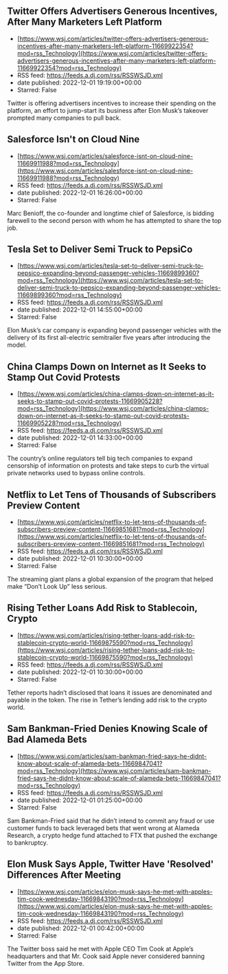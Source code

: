 ## Twitter Offers Advertisers Generous Incentives, After Many Marketers Left Platform
 - [https://www.wsj.com/articles/twitter-offers-advertisers-generous-incentives-after-many-marketers-left-platform-11669922354?mod=rss_Technology](https://www.wsj.com/articles/twitter-offers-advertisers-generous-incentives-after-many-marketers-left-platform-11669922354?mod=rss_Technology)
 - RSS feed: https://feeds.a.dj.com/rss/RSSWSJD.xml
 - date published: 2022-12-01 19:19:00+00:00
 - Starred: False

Twitter is offering advertisers incentives to increase their spending on the platform, an effort to jump-start its business after Elon Musk’s takeover prompted many companies to pull back.

## Salesforce Isn't on Cloud Nine
 - [https://www.wsj.com/articles/salesforce-isnt-on-cloud-nine-11669911988?mod=rss_Technology](https://www.wsj.com/articles/salesforce-isnt-on-cloud-nine-11669911988?mod=rss_Technology)
 - RSS feed: https://feeds.a.dj.com/rss/RSSWSJD.xml
 - date published: 2022-12-01 16:26:00+00:00
 - Starred: False

Marc Benioff, the co-founder and longtime chief of Salesforce, is bidding farewell to the second person with whom he has attempted to share the top job.

## Tesla Set to Deliver Semi Truck to PepsiCo
 - [https://www.wsj.com/articles/tesla-set-to-deliver-semi-truck-to-pepsico-expanding-beyond-passenger-vehicles-11669899360?mod=rss_Technology](https://www.wsj.com/articles/tesla-set-to-deliver-semi-truck-to-pepsico-expanding-beyond-passenger-vehicles-11669899360?mod=rss_Technology)
 - RSS feed: https://feeds.a.dj.com/rss/RSSWSJD.xml
 - date published: 2022-12-01 14:55:00+00:00
 - Starred: False

Elon Musk’s car company is expanding beyond passenger vehicles with the delivery of its first all-electric semitrailer five years after introducing the model.

## China Clamps Down on Internet as It Seeks to Stamp Out Covid Protests
 - [https://www.wsj.com/articles/china-clamps-down-on-internet-as-it-seeks-to-stamp-out-covid-protests-11669905228?mod=rss_Technology](https://www.wsj.com/articles/china-clamps-down-on-internet-as-it-seeks-to-stamp-out-covid-protests-11669905228?mod=rss_Technology)
 - RSS feed: https://feeds.a.dj.com/rss/RSSWSJD.xml
 - date published: 2022-12-01 14:33:00+00:00
 - Starred: False

The country’s online regulators tell big tech companies to expand censorship of information on protests and take steps to curb the virtual private networks used to bypass online controls.

## Netflix to Let Tens of Thousands of Subscribers Preview Content
 - [https://www.wsj.com/articles/netflix-to-let-tens-of-thousands-of-subscribers-preview-content-11669851681?mod=rss_Technology](https://www.wsj.com/articles/netflix-to-let-tens-of-thousands-of-subscribers-preview-content-11669851681?mod=rss_Technology)
 - RSS feed: https://feeds.a.dj.com/rss/RSSWSJD.xml
 - date published: 2022-12-01 10:30:00+00:00
 - Starred: False

The streaming giant plans a global expansion of the program that helped make “Don’t Look Up” less serious.

## Rising Tether Loans Add Risk to Stablecoin, Crypto
 - [https://www.wsj.com/articles/rising-tether-loans-add-risk-to-stablecoin-crypto-world-11669875590?mod=rss_Technology](https://www.wsj.com/articles/rising-tether-loans-add-risk-to-stablecoin-crypto-world-11669875590?mod=rss_Technology)
 - RSS feed: https://feeds.a.dj.com/rss/RSSWSJD.xml
 - date published: 2022-12-01 10:30:00+00:00
 - Starred: False

Tether reports hadn’t disclosed that loans it issues are denominated and payable in the token. The rise in Tether’s lending add risk to the crypto world.

## Sam Bankman-Fried Denies Knowing Scale of Bad Alameda Bets
 - [https://www.wsj.com/articles/sam-bankman-fried-says-he-didnt-know-about-scale-of-alameda-bets-11669847041?mod=rss_Technology](https://www.wsj.com/articles/sam-bankman-fried-says-he-didnt-know-about-scale-of-alameda-bets-11669847041?mod=rss_Technology)
 - RSS feed: https://feeds.a.dj.com/rss/RSSWSJD.xml
 - date published: 2022-12-01 01:25:00+00:00
 - Starred: False

Sam Bankman-Fried said that he didn’t intend to commit any fraud or use customer funds to back leveraged bets that went wrong at Alameda Research, a crypto hedge fund attached to FTX that pushed the exchange to bankruptcy.

## Elon Musk Says Apple, Twitter Have 'Resolved' Differences After Meeting
 - [https://www.wsj.com/articles/elon-musk-says-he-met-with-apples-tim-cook-wednesday-11669843190?mod=rss_Technology](https://www.wsj.com/articles/elon-musk-says-he-met-with-apples-tim-cook-wednesday-11669843190?mod=rss_Technology)
 - RSS feed: https://feeds.a.dj.com/rss/RSSWSJD.xml
 - date published: 2022-12-01 00:42:00+00:00
 - Starred: False

The Twitter boss said he met with Apple CEO Tim Cook at Apple’s headquarters and that Mr. Cook said Apple never considered banning Twitter from the App Store.
